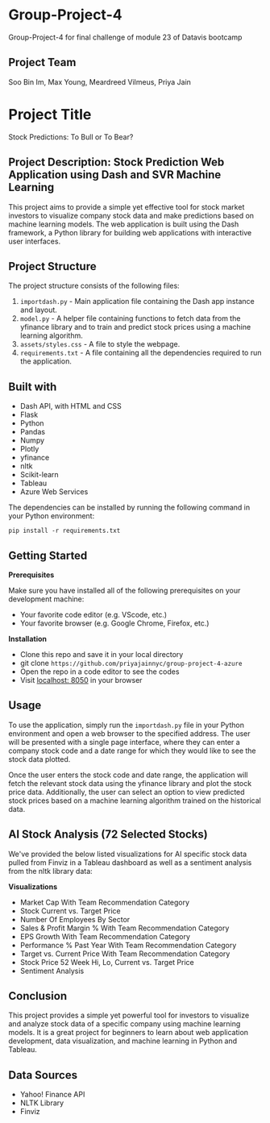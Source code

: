 # Group-Project-4
Group-Project-4 for final challenge of module 23 of Datavis bootcamp

## Project Team
Soo Bin Im, Max Young, Meardreed Vilmeus, Priya Jain

# Project Title
Stock Predictions: To Bull or To Bear?

## Project Description: Stock Prediction Web Application using Dash and SVR Machine Learning

This project aims to provide a simple yet effective tool for stock market investors to visualize company stock data and make predictions based on machine learning models. The web application is built using the Dash framework, a Python library for building web applications with interactive user interfaces.

## Project Structure

The project structure consists of the following files:

1. `importdash.py` - Main application file containing the Dash app instance and layout.
2. `model.py` - A helper file containing functions to fetch data from the yfinance library and to train and predict stock prices using a machine learning algorithm.
3. `assets/styles.css` - A file to style the webpage. 
4. `requirements.txt` - A file containing all the dependencies required to run the application.


## Built with
- Dash API, with HTML and CSS 
- Flask
- Python
- Pandas
- Numpy
- Plotly
- yfinance
- nltk 
- Scikit-learn
- Tableau
- Azure Web Services

The dependencies can be installed by running the following command in your Python environment:

```
pip install -r requirements.txt
```

## Getting Started 
**Prerequisites**

Make sure you have installed all of the following prerequisites on your development machine:
- Your favorite code editor (e.g. VScode, etc.)
- Your favorite browser (e.g. Google Chrome, Firefox, etc.)

**Installation**
- Clone this repo and save it in your local directory
- git clone `https://github.com/priyajainnyc/group-project-4-azure`
- Open the repo in a code editor to see the codes
- Visit [localhost: 8050](http://127.0.0.1:8050/) in your browser

## Usage

To use the application, simply run the `importdash.py` file in your Python environment and open a web browser to the specified address. The user will be presented with a single page interface, where they can enter a company stock code and a date range for which they would like to see the stock data plotted. 

Once the user enters the stock code and date range, the application will fetch the relevant stock data using the yfinance library and plot the stock price data. Additionally, the user can select an option to view predicted stock prices based on a machine learning algorithm trained on the historical data.

## AI Stock Analysis (72 Selected Stocks)

We've provided the below listed visualizations for AI specific stock data pulled from Finviz in a Tableau dashboard as well as a sentiment analysis from the nltk library data:  
  
**Visualizations**
- Market Cap With Team Recommendation Category 
- Stock Current vs. Target Price 
- Number Of Employees By Sector
- Sales & Profit Margin % With Team Recommendation Category 
- EPS Growth With Team Recommendation Category 
- Performance % Past Year With Team Recommendation Category 
- Target vs. Current Price With Team Recommendation Category 
- Stock Price 52 Week Hi, Lo, Current vs. Target Price
- Sentiment Analysis

## Conclusion

This project provides a simple yet powerful tool for investors to visualize and analyze stock data of a specific company using machine learning models. It is a great project for beginners to learn about web application development, data visualization, and machine learning in Python and Tableau.

## Data Sources
- Yahoo! Finance API 
- NLTK Library
- Finviz
